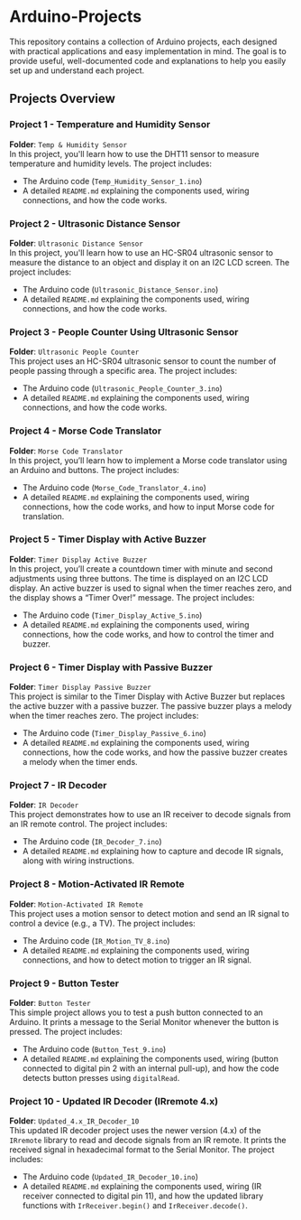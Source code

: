 # Arduino-Projects

This repository contains a collection of Arduino projects, each designed with practical applications and easy implementation in mind. The goal is to provide useful, well-documented code and explanations to help you easily set up and understand each project.

## Projects Overview

### Project 1 - Temperature and Humidity Sensor  
**Folder**: `Temp & Humidity Sensor`  
In this project, you'll learn how to use the DHT11 sensor to measure temperature and humidity levels. The project includes:
- The Arduino code (`Temp_Humidity_Sensor_1.ino`)
- A detailed `README.md` explaining the components used, wiring connections, and how the code works.

### Project 2 - Ultrasonic Distance Sensor  
**Folder**: `Ultrasonic Distance Sensor`  
In this project, you'll learn how to use an HC-SR04 ultrasonic sensor to measure the distance to an object and display it on an I2C LCD screen. The project includes:
- The Arduino code (`Ultrasonic_Distance_Sensor.ino`)
- A detailed `README.md` explaining the components used, wiring connections, and how the code works.

### Project 3 - People Counter Using Ultrasonic Sensor  
**Folder**: `Ultrasonic People Counter`  
This project uses an HC-SR04 ultrasonic sensor to count the number of people passing through a specific area. The project includes:
- The Arduino code (`Ultrasonic_People_Counter_3.ino`)
- A detailed `README.md` explaining the components used, wiring connections, and how the code works.

### Project 4 - Morse Code Translator  
**Folder**: `Morse Code Translator`  
In this project, you’ll learn how to implement a Morse code translator using an Arduino and buttons. The project includes:
- The Arduino code (`Morse_Code_Translator_4.ino`)
- A detailed `README.md` explaining the components used, wiring connections, how the code works, and how to input Morse code for translation.

### Project 5 - Timer Display with Active Buzzer  
**Folder**: `Timer Display Active Buzzer`  
In this project, you’ll create a countdown timer with minute and second adjustments using three buttons. The time is displayed on an I2C LCD display. An active buzzer is used to signal when the timer reaches zero, and the display shows a “Timer Over!” message. The project includes:
- The Arduino code (`Timer_Display_Active_5.ino`)
- A detailed `README.md` explaining the components used, wiring connections, how the code works, and how to control the timer and buzzer.

### Project 6 - Timer Display with Passive Buzzer  
**Folder**: `Timer Display Passive Buzzer`  
This project is similar to the Timer Display with Active Buzzer but replaces the active buzzer with a passive buzzer. The passive buzzer plays a melody when the timer reaches zero. The project includes:
- The Arduino code (`Timer_Display_Passive_6.ino`)
- A detailed `README.md` explaining the components used, wiring connections, how the code works, and how the passive buzzer creates a melody when the timer ends.

### Project 7 - IR Decoder  
**Folder**: `IR Decoder`  
This project demonstrates how to use an IR receiver to decode signals from an IR remote control. The project includes:
- The Arduino code (`IR_Decoder_7.ino`)
- A detailed `README.md` explaining how to capture and decode IR signals, along with wiring instructions.

### Project 8 - Motion-Activated IR Remote  
**Folder**: `Motion-Activated IR Remote`  
This project uses a motion sensor to detect motion and send an IR signal to control a device (e.g., a TV). The project includes:
- The Arduino code (`IR_Motion_TV_8.ino`)
- A detailed `README.md` explaining the components used, wiring connections, and how to detect motion to trigger an IR signal.

### Project 9 - Button Tester  
**Folder**: `Button Tester`  
This simple project allows you to test a push button connected to an Arduino. It prints a message to the Serial Monitor whenever the button is pressed. The project includes:
- The Arduino code (`Button_Test_9.ino`)
- A detailed `README.md` explaining the components used, wiring (button connected to digital pin 2 with an internal pull-up), and how the code detects button presses using `digitalRead`.

### Project 10 - Updated IR Decoder (IRremote 4.x)  
**Folder**: `Updated_4.x_IR_Decoder_10`  
This updated IR decoder project uses the newer version (4.x) of the `IRremote` library to read and decode signals from an IR remote. It prints the received signal in hexadecimal format to the Serial Monitor. The project includes:
- The Arduino code (`Updated_IR_Decoder_10.ino`)
- A detailed `README.md` explaining the components used, wiring (IR receiver connected to digital pin 11), and how the updated library functions with `IrReceiver.begin()` and `IrReceiver.decode()`.
